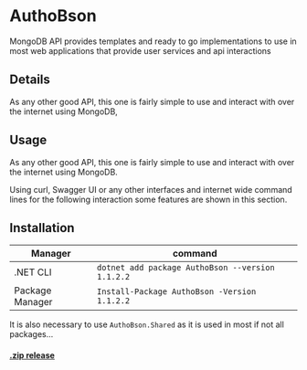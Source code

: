 # AuthoBson
MongoDB API provides templates and ready to go implementations to use in most web applications that provide user services and api interactions

## Details
As any other good API, this one is fairly simple to use and interact with over the internet using MongoDB, 

## Usage
As any other good API, this one is fairly simple to use and interact with over the internet using MongoDB.

Using curl, Swagger UI or any other interfaces and internet wide command lines for the following interaction some features are shown in this section.

## Installation

|     Manager     |                       command                        |
|-----------------|------------------------------------------------------|
|    .NET CLI     | ``` dotnet add package AuthoBson --version 1.1.2.2 ``` |
| Package Manager |   ``` Install-Package AuthoBson -Version 1.1.2.2 ```   |

It is also necessary to use `AuthoBson.Shared` as it is used in most if not all packages...

#### [.zip release](https://github.com/Pomid0rchik/AuthoBson/archive/refs/tags/v1.0-beta.zip)
